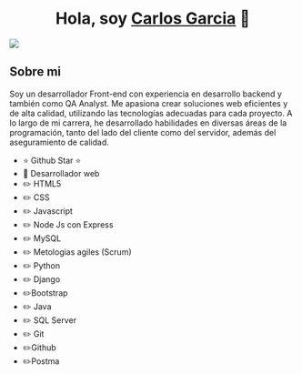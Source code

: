 <div align="center">
<h1 align="center">Hola, soy <a href="https://www.linkedin.com/in/carlos-garcia-f/">Carlos Garcia</a> 👋</h1>
</div>
<img src="https://codersfree.nyc3.cdn.digitaloceanspaces.com/posts/conoce-5-lenguajes-de-programacion-basicos.jpg">



## Sobre mi

Soy un desarrollador Front-end con experiencia en desarrollo backend y también como QA Analyst. Me apasiona crear soluciones web eficientes y de alta calidad, utilizando las tecnologías adecuadas para cada proyecto. A lo largo de mi carrera, he desarrollado habilidades en diversas áreas de la programación, tanto del lado del cliente como del servidor, además del aseguramiento de calidad.

- ⭐ Github Star ⭐ 
- 📲 Desarrollador web
- ✏️ HTML5
- ✏️ CSS
- ✏️ Javascript
- ✏️ Node Js con Express
- ✏️ MySQL
- ✏️ Metologias agiles (Scrum)
- ✏️ Python
- ✏️ Django
- ✏️Bootstrap
- ✏️ Java
- ✏️ SQL Server
- ✏️ Git
- ✏️Github
- ✏️Postma
<br>
